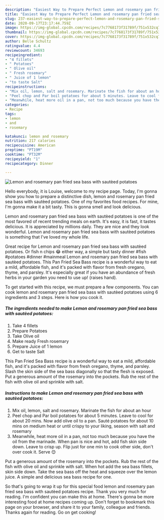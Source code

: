 ```yaml
---
description: "Easiest Way to Prepare Perfect Lemon and rosemary pan fried sea bass with sautèed potatoes"
title: "Easiest Way to Prepare Perfect Lemon and rosemary pan fried sea bass with sautèed potatoes"
slug: 237-easiest-way-to-prepare-perfect-lemon-and-rosemary-pan-fried-sea-bass-with-sauteed-potatoes
date: 2020-09-17T23:17:44.759Z
image: https://img-global.cpcdn.com/recipes/7c7768173f31789f/751x532cq70/lemon-and-rosemary-pan-fried-sea-bass-with-sauteed-potatoes-recipe-main-photo.jpg
thumbnail: https://img-global.cpcdn.com/recipes/7c7768173f31789f/751x532cq70/lemon-and-rosemary-pan-fried-sea-bass-with-sauteed-potatoes-recipe-main-photo.jpg
cover: https://img-global.cpcdn.com/recipes/7c7768173f31789f/751x532cq70/lemon-and-rosemary-pan-fried-sea-bass-with-sauteed-potatoes-recipe-main-photo.jpg
author: Belle Schultz
ratingvalue: 4.4
reviewcount: 34693
recipeingredient:
- "4 fillets"
- " Potatoes"
- " Olive oil"
- " Fresh rosemary"
- " Juice of 1 lemon"
- "to taste Salt"
recipeinstructions:
- "Mix oil, lemon, salt and rosemary. Marinate the fish for about an hour"
- "Peel chop and Par boil potatoes for about 5 minutes. Leave to cool for about 20 mins. Now add olive oil to a pan. Sauté potatoes for about 10 mins on medium heat or until crispy to your liking, season with salt and rosemary"
- "Meanwhile, heat more oil in a pan, not too much because you have the oil from the marinade. When pan is nice and hot, add fish skin side down. Leave to crisp up. Flip just for one min to cook other side, don&#39;t over cook it. Serve 😊"
categories:
- Recipe
tags:
- lemon
- and
- rosemary

katakunci: lemon and rosemary 
nutrition: 217 calories
recipecuisine: American
preptime: "PT19M"
cooktime: "PT32M"
recipeyield: "1"
recipecategory: Dinner

---
```



![Lemon and rosemary pan fried sea bass with sautèed potatoes](https://img-global.cpcdn.com/recipes/7c7768173f31789f/751x532cq70/lemon-and-rosemary-pan-fried-sea-bass-with-sauteed-potatoes-recipe-main-photo.jpg)

Hello everybody, it is Louise, welcome to my recipe page. Today, I'm gonna show you how to prepare a distinctive dish, lemon and rosemary pan fried sea bass with sautèed potatoes. One of my favorites food recipes. For mine, I'm gonna make it a bit tasty. This is gonna smell and look delicious.

Lemon and rosemary pan fried sea bass with sautèed potatoes is one of the most favored of recent trending meals on earth. It's easy, it is fast, it tastes delicious. It is appreciated by millions daily. They are nice and they look wonderful. Lemon and rosemary pan fried sea bass with sautèed potatoes is something that I've loved my whole life.

Great recipe for Lemon and rosemary pan fried sea bass with sautèed potatoes. Or fish n chips 😂 either way, a simple but tasty dinner #fish #potatoes #dinner #mainmeal Lemon and rosemary pan fried sea bass with sautèed potatoes. This Pan Fried Sea Bass recipe is a wonderful way to eat a mild, affordable fish, and it&#39;s packed with flavor from fresh oregano, thyme, and parsley. It&#39;s especially great if you have an abundance of fresh herbs in your garden you need to use up! (raises hand).


To get started with this recipe, we must prepare a few components. You can cook lemon and rosemary pan fried sea bass with sautèed potatoes using 6 ingredients and 3 steps. Here is how you cook it.

<!--inarticleads1-->

##### The ingredients needed to make Lemon and rosemary pan fried sea bass with sautèed potatoes:

1. Take 4 fillets
1. Prepare  Potatoes
1. Take  Olive oil
1. Make ready  Fresh rosemary
1. Prepare  Juice of 1 lemon
1. Get to taste Salt


This Pan Fried Sea Bass recipe is a wonderful way to eat a mild, affordable fish, and it&#39;s packed with flavor from fresh oregano, thyme, and parsley. Slash the skin side of the sea bass diagonally so that the flesh is exposed. Put a generous amount of the rosemary into the pockets. Rub the rest of the fish with olive oil and sprinkle with salt. 

<!--inarticleads2-->

##### Instructions to make Lemon and rosemary pan fried sea bass with sautèed potatoes:

1. Mix oil, lemon, salt and rosemary. Marinate the fish for about an hour
1. Peel chop and Par boil potatoes for about 5 minutes. Leave to cool for about 20 mins. Now add olive oil to a pan. Sauté potatoes for about 10 mins on medium heat or until crispy to your liking, season with salt and rosemary
1. Meanwhile, heat more oil in a pan, not too much because you have the oil from the marinade. When pan is nice and hot, add fish skin side down. Leave to crisp up. Flip just for one min to cook other side, don&#39;t over cook it. Serve 😊


Put a generous amount of the rosemary into the pockets. Rub the rest of the fish with olive oil and sprinkle with salt. When hot add the sea bass fillets, skin side down. Take the sea bass off the heat and squeeze over the lemon juice. A simple and delicious sea bass recipe for one. 

So that's going to wrap it up for this special food lemon and rosemary pan fried sea bass with sautèed potatoes recipe. Thank you very much for reading. I'm confident you can make this at home. There's gonna be more interesting food at home recipes coming up. Don't forget to bookmark this page on your browser, and share it to your family, colleague and friends. Thanks again for reading. Go on get cooking!
